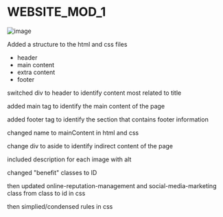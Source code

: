 # WEBSITE_MOD_1
![image](https://user-images.githubusercontent.com/112996304/191134815-b3a254f7-62e7-48d5-8913-c6e82fecad07.png)

Added a structure to the html and css files
- header 
- main content
- extra content
- footer

switched div to header to identify content most related to title

added main tag to identify the main content of the page

added footer tag to identify the section that contains footer information

changed name to mainContent in html and css

change div to aside to identify indirect content of the page

included description for each image with alt

changed "benefit" classes to ID

then updated online-reputation-management and social-media-marketing class from class to id in css

then simplied/condensed rules in css

